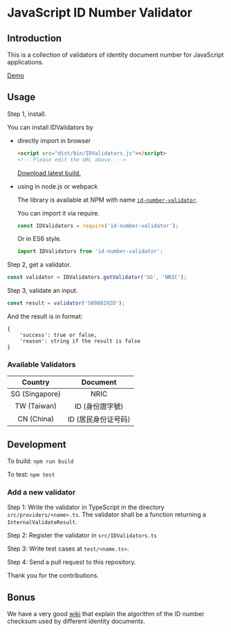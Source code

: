 JavaScript ID Number Validator
==============================

## Introduction

This is a collection of validators of identity document number
for JavaScript applications.

[Demo](http://id-number-validator.dreamrunner.space/)

## Usage

Step 1, install.

You can install IDValidators by

* directly import in browser

  ```html
  <script src="dist/bin/IDValidators.js"></script>
  <!-- Please edit the URL above. -->
  ```
  
  [Download latest build.](https://raw.githubusercontent.com/imdreamrunner/js-id-number-validator/master/dist/bin/IDValidators.js)
  
* using in node.js or webpack

  The library is available at NPM with name [`id-number-validator`](https://www.npmjs.com/package/id-number-validator).
  
  You can import it via require.
  
  ```javascript
  const IDValidators = require('id-number-validator');
  ```
  
  Or in ES6 style.
  
  
  ```javascript
  import IDValidators from 'id-number-validator';
  ```
  
Step 2, get a validator.

```javascript
const validator = IDValidators.getValidator('SG', 'NRIC');
```

Step 3, validate an input.

```javascript
const result = validator('S0980292D');
```

And the result is in format:

```
{
    'success': true or false,
    'reason': string if the result is false
}
```

### Available Validators

| Country | Document |
|:-------:|:--------:|
| SG (Singapore) | NRIC |
| TW (Taiwan) | ID (身份證字號) |
| CN (China) | ID (居民身份证号码) |


## Development

To build: `npm run build`

To test: `npm test`

### Add a new validator

Step 1: Write the validator in TypeScript in the directory `src/providers/<name>.ts`. 
The validator shall be a function returning a `InternalValidateResult`.

Step 2: Register the validator in `src/IDValidators.ts`

Step 3: Write test cases at `test/<name.ts>`.

Step 4: Send a pull request to this repository.

Thank you for the contributions.

## Bonus

We have a very good [wiki](https://github.com/imdreamrunner/js-id-number-validator/wiki)
that explain the algorithm of the ID number checksum used by different 
identity documents.

